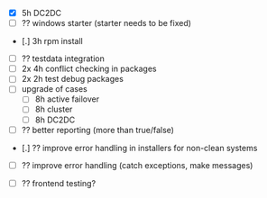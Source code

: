 - [x] 5h DC2DC
- [ ] ?? windows starter (starter needs to be fixed)
- [.] 3h rpm install
- [ ] ?? testdata integration
- [ ] 2x 4h conflict checking in packages
- [ ] 2x 2h test debug packages
- [ ] upgrade of cases
  - [ ] 8h active failover
  - [ ] 8h cluster
  - [ ] 8h DC2DC
- [ ] ?? better reporting (more than true/false)
- [.] ?? improve error handling in installers for non-clean systems
- [ ] ?? improve error handling (catch exceptions, make messages)
- [ ] ?? frontend testing?
 
